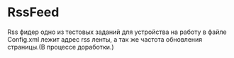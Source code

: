 # RssFeed
Rss фидер одно из тестовых заданий для устройства на работу в файле Config.xml лежит адрес rss ленты, а так же частота обновления страницы.(В процессе доработки.)
